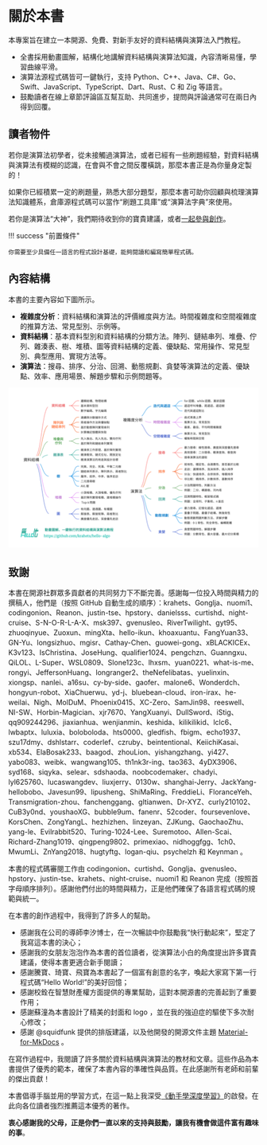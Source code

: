 # 關於本書

本專案旨在建立一本開源、免費、對新手友好的資料結構與演算法入門教程。

- 全書採用動畫圖解，結構化地講解資料結構與演算法知識，內容清晰易懂，學習曲線平滑。
- 演算法源程式碼皆可一鍵執行，支持 Python、C++、Java、C#、Go、Swift、JavaScript、TypeScript、Dart、Rust、C 和 Zig 等語言。
- 鼓勵讀者在線上章節評論區互幫互助、共同進步，提問與評論通常可在兩日內得到回覆。

## 讀者物件

若你是演算法初學者，從未接觸過演算法，或者已經有一些刷題經驗，對資料結構與演算法有模糊的認識，在會與不會之間反覆橫跳，那麼本書正是為你量身定製的！

如果你已經積累一定的刷題量，熟悉大部分題型，那麼本書可助你回顧與梳理演算法知識體系，倉庫源程式碼可以當作“刷題工具庫”或“演算法字典”來使用。

若你是演算法“大神”，我們期待收到你的寶貴建議，或者[一起參與創作](https://www.hello-algo.com/chapter_appendix/contribution/)。

!!! success "前置條件"

    你需要至少具備任一語言的程式設計基礎，能夠閱讀和編寫簡單程式碼。

## 內容結構

本書的主要內容如下圖所示。

- **複雜度分析**：資料結構和演算法的評價維度與方法。時間複雜度和空間複雜度的推算方法、常見型別、示例等。
- **資料結構**：基本資料型別和資料結構的分類方法。陣列、鏈結串列、堆疊、佇列、雜湊表、樹、堆積、圖等資料結構的定義、優缺點、常用操作、常見型別、典型應用、實現方法等。
- **演算法**：搜尋、排序、分治、回溯、動態規劃、貪婪等演算法的定義、優缺點、效率、應用場景、解題步驟和示例問題等。

![本書主要內容](about_the_book.assets/hello_algo_mindmap.png)

## 致謝

本書在開源社群眾多貢獻者的共同努力下不斷完善。感謝每一位投入時間與精力的撰稿人，他們是（按照 GitHub 自動生成的順序）：krahets、Gonglja、nuomi1、codingonion、Reanon、justin-tse、hpstory、danielsss、curtishd、night-cruise、S-N-O-R-L-A-X、msk397、gvenusleo、RiverTwilight、gyt95、zhuoqinyue、Zuoxun、mingXta、hello-ikun、khoaxuantu、FangYuan33、GN-Yu、longsizhuo、mgisr、Cathay-Chen、guowei-gong、xBLACKICEx、K3v123、IsChristina、JoseHung、qualifier1024、pengchzn、Guanngxu、QiLOL、L-Super、WSL0809、Slone123c、lhxsm、yuan0221、what-is-me、rongyi、JeffersonHuang、longranger2、theNefelibatas、yuelinxin、xiongsp、nanlei、a16su、cy-by-side、gaofer、malone6、Wonderdch、hongyun-robot、XiaChuerwu、yd-j、bluebean-cloud、iron-irax、he-weilai、Nigh、MolDuM、Phoenix0415、XC-Zero、SamJin98、reeswell、NI-SW、Horbin-Magician、xjr7670、YangXuanyi、DullSword、iStig、qq909244296、jiaxianhua、wenjianmin、keshida、kilikilikid、lclc6、lwbaptx、luluxia、boloboloda、hts0000、gledfish、fbigm、echo1937、szu17dmy、dshlstarr、coderlef、czruby、beintentional、KeiichiKasai、xb534、ElaBosak233、baagod、zhouLion、yishangzhang、yi427、yabo083、weibk、wangwang105、th1nk3r-ing、tao363、4yDX3906、syd168、siqyka、selear、sdshaoda、noobcodemaker、chadyi、lyl625760、lucaswangdev、liuxjerry、0130w、shanghai-Jerry、JackYang-hellobobo、Javesun99、lipusheng、ShiMaRing、FreddieLi、FloranceYeh、Transmigration-zhou、fanchenggang、gltianwen、Dr-XYZ、curly210102、CuB3y0nd、youshaoXG、bubble9um、fanenr、52coder、foursevenlove、KorsChen、ZongYangL、hezhizhen、linzeyan、ZJKung、GaochaoZhu、yang-le、Evilrabbit520、Turing-1024-Lee、Suremotoo、Allen-Scai、Richard-Zhang1019、qingpeng9802、primexiao、nidhoggfgg、1ch0、MwumLi、ZnYang2018、hugtyftg、logan-qiu、psychelzh 和 Keynman 。

本書的程式碼審閱工作由 codingonion、curtishd、Gonglja、gvenusleo、hpstory、justin-tse、krahets、night-cruise、nuomi1 和 Reanon 完成（按照首字母順序排列）。感謝他們付出的時間與精力，正是他們確保了各語言程式碼的規範與統一。

在本書的創作過程中，我得到了許多人的幫助。

- 感謝我在公司的導師李汐博士，在一次暢談中你鼓勵我“快行動起來”，堅定了我寫這本書的決心；
- 感謝我的女朋友泡泡作為本書的首位讀者，從演算法小白的角度提出許多寶貴建議，使得本書更適合新手閱讀；
- 感謝騰寶、琦寶、飛寶為本書起了一個富有創意的名字，喚起大家寫下第一行程式碼“Hello World!”的美好回憶；
- 感謝校銓在智慧財產權方面提供的專業幫助，這對本開源書的完善起到了重要作用；
- 感謝蘇潼為本書設計了精美的封面和 logo ，並在我的強迫症的驅使下多次耐心修改；
- 感謝 @squidfunk 提供的排版建議，以及他開發的開源文件主題 [Material-for-MkDocs](https://github.com/squidfunk/mkdocs-material/tree/master) 。

在寫作過程中，我閱讀了許多關於資料結構與演算法的教材和文章。這些作品為本書提供了優秀的範本，確保了本書內容的準確性與品質。在此感謝所有老師和前輩的傑出貢獻！

本書倡導手腦並用的學習方式，在這一點上我深受[《動手學深度學習》](https://github.com/d2l-ai/d2l-zh)的啟發。在此向各位讀者強烈推薦這本優秀的著作。

**衷心感謝我的父母，正是你們一直以來的支持與鼓勵，讓我有機會做這件富有趣味的事**。
